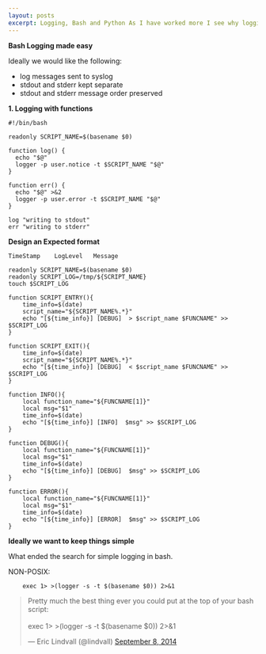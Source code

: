 ```yaml
---
layout: posts
excerpt: Logging, Bash and Python As I have worked more I see why logging is so important. Often when you work you have to update old code so logging can help debug code when tests are not available.
---
```


**Bash Logging made easy**

Ideally we would like the following:

- log messages sent to syslog
- stdout and stderr kept separate
- stdout and stderr message order preserved

**1. Logging with functions**

```
#!/bin/bash

readonly SCRIPT_NAME=$(basename $0)

function log() {
  echo "$@"
  logger -p user.notice -t $SCRIPT_NAME "$@"
}

function err() {
  echo "$@" >&2
  logger -p user.error -t $SCRIPT_NAME "$@"
}

log "writing to stdout"
err "writing to stderr"
```

**Design an Expected format**

```
TimeStamp    LogLevel   Message
```

```
readonly SCRIPT_NAME=$(basename $0)
readonly SCRIPT_LOG=/tmp/${SCRIPT_NAME}
touch $SCRIPT_LOG

function SCRIPT_ENTRY(){
    time_info=$(date)
    script_name="${SCRIPT_NAME%.*}"
    echo "[${time_info}] [DEBUG]  > $script_name $FUNCNAME" >> $SCRIPT_LOG
}

function SCRIPT_EXIT(){
    time_info=$(date)
    script_name="${SCRIPT_NAME%.*}"
    echo "[${time_info}] [DEBUG]  < $script_name $FUNCNAME" >> $SCRIPT_LOG
}

function INFO(){
    local function_name="${FUNCNAME[1]}"
    local msg="$1"
    time_info=$(date)
    echo "[${time_info}] [INFO]  $msg" >> $SCRIPT_LOG
}

function DEBUG(){
    local function_name="${FUNCNAME[1]}"
    local msg="$1"
    time_info=$(date)
    echo "[${time_info}] [DEBUG]  $msg" >> $SCRIPT_LOG
}

function ERROR(){
    local function_name="${FUNCNAME[1]}"
    local msg="$1"
    time_info=$(date)
    echo "[${time_info}] [ERROR]  $msg" >> $SCRIPT_LOG
}
```

**Ideally we want to keep things simple**

What ended the search for simple logging in bash.

NON-POSIX:
```
    exec 1> >(logger -s -t $(basename $0)) 2>&1
```

<blockquote class="twitter-tweet" data-lang="en"><p lang="en" dir="ltr">Pretty much the best thing ever you could put at the top of your bash script:<br><br>exec 1&gt; &gt;(logger -s -t $(basename $0)) 2&gt;&amp;1</p>&mdash; Eric Lindvall (@lindvall) <a href="https://twitter.com/lindvall/status/509054237267853312?ref_src=twsrc%5Etfw">September 8, 2014</a></blockquote>
<script async src="//platform.twitter.com/widgets.js" charset="utf-8"></script>
